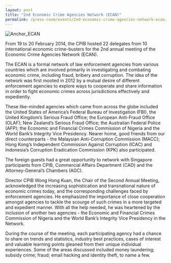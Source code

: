 ```yaml
---
layout: post
title: "2nd Economic Crime Agencies Network (ECAN)"
permalink: /press-room/events/2nd-economic-crime-agencies-network-ecan/
---
```

![Anchor_ECAN](https://user-images.githubusercontent.com/84945723/124113879-80787d00-da9e-11eb-9568-83792c24ee17.jpg)

From 19 to 20 February 2014, the CPIB hosted 22 delegates from 10 international economic crime-busters for the 2nd annual meeting of the Economic Crime Agencies Network (ECAN).

The ECAN is a formal network of law enforcement agencies from various countries which are involved primarily in investigating and combating economic crime, including fraud, bribery and corruption. The idea of the network was first mooted in 2012 by a mutual desire of different enforcement agencies to explore ways to cooperate and share information in order to fight economic crimes across jurisdictions effectively and expediently.

These like-minded agencies which came from across the globe included the United States of America’s Federal Bureau of Investigation (FBI), the United Kingdom’s Serious Fraud Office; the European Anti-Fraud Office (OLAF); New Zealand’s Serious Fraud Office; the Australian Federal Police (AFP); the Economic and Financial Crimes Commission of Nigeria and the World Bank’s Integrity Vice Presidency. Nearer home, good friends from our direct counterparts - the Malaysian Anti-Corruption Commission (MACC); Hong Kong’s Independent Commission Against Corruption (ICAC) and Indonesia’s Corruption Eradication Commission (KPK) also participated.

The foreign guests had a great opportunity to network with Singapore participants from CPIB, Commercial Affairs Department (CAD) and the Attorney-General’s Chambers (AGC).

Director CPIB Wong Hong Kuan, the Chair of the Second Annual Meeting, acknowledged the increasing sophistication and transnational nature of economic crimes today, and the corresponding challenges faced by enforcement agencies.  He emphasized the importance of close cooperation amongst agencies to tackle the scourge of such crimes in a more targeted and expedient manner. With all the help needed, he was heartened by the inclusion of another two agencies - the Economic and Financial Crimes Commission of Nigeria and the World Bank’s Integrity Vice Presidency in the Network.

During the course of the meeting, each participating agency had a chance to share on trends and statistics, industry best practices, cases of interest and valuable learning points gleaned from their unique individual experiences. Some of the areas discussed included money laundering; subsidy crime; fraud; email hacking and identity theft, to name a few.
